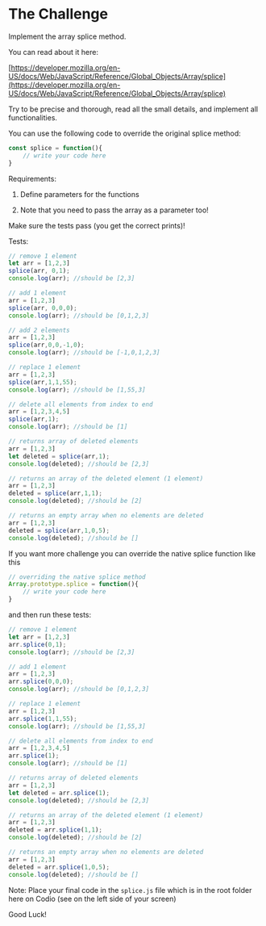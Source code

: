# The Challenge

Implement the array splice method.

You can read about it here:

[https://developer.mozilla.org/en-US/docs/Web/JavaScript/Reference/Global_Objects/Array/splice](https://developer.mozilla.org/en-US/docs/Web/JavaScript/Reference/Global_Objects/Array/splice)

Try to be precise and thorough, read all the small details, and implement all functionalities.

You can use the following code to override the original splice method:

  
```js
const splice = function(){
    // write your code here 
}
```
  

Requirements:

1. Define parameters for the functions

2. Note that you need to pass the array as a parameter too!

  

Make sure the tests pass (you get the correct prints)!

  

Tests:

  
```js
// remove 1 element
let arr = [1,2,3]
splice(arr, 0,1); 
console.log(arr); //should be [2,3]

// add 1 element
arr = [1,2,3]
splice(arr, 0,0,0); 
console.log(arr); //should be [0,1,2,3]

// add 2 elements
arr = [1,2,3]
splice(arr,0,0,-1,0); 
console.log(arr); //should be [-1,0,1,2,3]

// replace 1 element
arr = [1,2,3]
splice(arr,1,1,55); 
console.log(arr); //should be [1,55,3] 

// delete all elements from index to end
arr = [1,2,3,4,5]
splice(arr,1); 
console.log(arr); //should be [1] 

// returns array of deleted elements
arr = [1,2,3]
let deleted = splice(arr,1); 
console.log(deleted); //should be [2,3] 

// returns an array of the deleted element (1 element)
arr = [1,2,3]
deleted = splice(arr,1,1); 
console.log(deleted); //should be [2] 

// returns an empty array when no elements are deleted
arr = [1,2,3]
deleted = splice(arr,1,0,5); 
console.log(deleted); //should be [] 
```
  

  

If you want more challenge you can override the native splice function like this
```js
// overriding the native splice method
Array.prototype.splice = function(){
    // write your code here 
}
```
  

and then run these tests:
```js
// remove 1 element
let arr = [1,2,3]
arr.splice(0,1); 
console.log(arr); //should be [2,3]

// add 1 element
arr = [1,2,3]
arr.splice(0,0,0); 
console.log(arr); //should be [0,1,2,3]

// replace 1 element
arr = [1,2,3]
arr.splice(1,1,55); 
console.log(arr); //should be [1,55,3] 

// delete all elements from index to end
arr = [1,2,3,4,5]
arr.splice(1); 
console.log(arr); //should be [1] 

// returns array of deleted elements
arr = [1,2,3]
let deleted = arr.splice(1); 
console.log(deleted); //should be [2,3] 

// returns an array of the deleted element (1 element)
arr = [1,2,3]
deleted = arr.splice(1,1); 
console.log(deleted); //should be [2] 

// returns an empty array when no elements are deleted
arr = [1,2,3]
deleted = arr.splice(1,0,5); 
console.log(deleted); //should be [] 
```
 
Note: Place your final code in the `splice.js` file which is in the root folder here on Codio (see on the left side of your screen)

Good Luck!